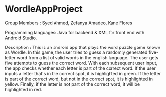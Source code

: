 # WordleAppProject

Group Members : Syed Ahmed, Zefanya Amadeo, Kane Flores

Programming languages: Java for backend & XML for front end with Android Studio.  

Description : This is an android app that plays the word puzzle game known as Wordle. In this game, the user tries to guess a randomly generated five-letter word from a list of valid words in the english language. The user gets five attempts to guess the correct word. With each subsequent user input, the app checks whether each letter is part of the correct word. If the user inputs a letter that's in the correct spot, it is highlighted in green. If the letter is part of the correct word, but not in the correct spot, it is highlighted in yellow. Finally, if the letter is not part of the correct word, it will be highlighted in red.
